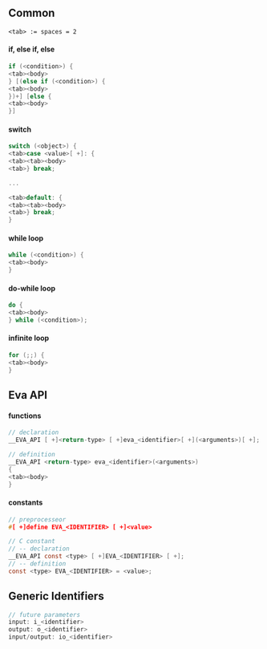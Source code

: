 ## Common
```
<tab> := spaces = 2
```

#### if, else if, else
```c
if (<condition>) {
<tab><body>
} [(else if (<condition>) {
<tab><body>
})+] [else {
<tab><body>
}]
```

#### switch
```c
switch (<object>) {
<tab>case <value>[ +]: {
<tab><tab><body>
<tab>} break;

...

<tab>default: {
<tab><tab><body>
<tab>} break;
}
```

#### while loop
```c
while (<condition>) {
<tab><body>
}
```
  
#### do-while loop
```c
do {
<tab><body>
} while (<condition>);
```

#### infinite loop
```c
for (;;) {
<tab><body>
}
```

## Eva API
#### functions
```c
// declaration
__EVA_API [ +]<return-type> [ +]eva_<identifier>[ +](<arguments>)[ +];

// definition
__EVA_API <return-type> eva_<identifier>(<arguments>)
{
<tab><body>
}
```

#### constants
```c
// preprocesseor
#[ +]define EVA_<IDENTIFIER> [ +]<value>

// C constant
// -- declaration
__EVA_API const <type> [ +]EVA_<IDENTIFIER> [ +];
// -- definition
const <type> EVA_<IDENTIFIER> = <value>;
```

## Generic Identifiers

```c
// future parameters
input: i_<identifier>
output: o_<identifier>
input/output: io_<identifier>
```

